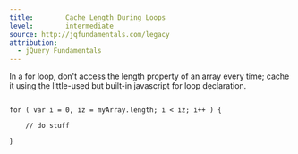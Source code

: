 ```yaml
---
title:        Cache Length During Loops
level:        intermediate
source: http://jqfundamentals.com/legacy
attribution:
  - jQuery Fundamentals
---
```


In a for loop, don't access the length property of an array every time; cache it using the little-used but built-in javascript for loop declaration.

```

for ( var i = 0, iz = myArray.length; i < iz; i++ ) {

	// do stuff

}
```
